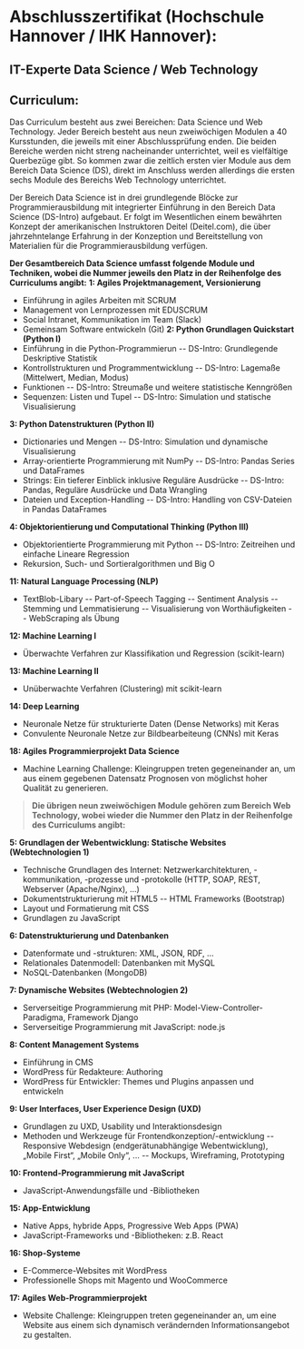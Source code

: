 


# Abschlusszertifikat (Hochschule Hannover / IHK Hannover): 

## IT-Experte Data Science / Web Technology 
## Curriculum:

Das Curriculum besteht aus zwei Bereichen: Data Science und Web Technology. Jeder Bereich besteht aus neun zweiwöchigen Modulen a 40 Kursstunden, die jeweils mit einer Abschlussprüfung enden. Die beiden Bereiche werden nicht streng nacheinander unterrichtet, weil es vielfältige Querbezüge gibt. So kommen zwar die zeitlich ersten vier Module aus dem Bereich Data Science (DS), direkt im Anschluss werden allerdings die ersten sechs Module des Bereichs Web Technology unterrichtet.

Der Bereich Data Science ist in drei grundlegende Blöcke zur Programmierausbildung mit integrierter Einführung in den Bereich Data Science (DS-Intro) aufgebaut. Er folgt im Wesentlichen einem bewährten Konzept der amerikanischen Instruktoren Deitel (Deitel.com), die über jahrzehntelange Erfahrung in der Konzeption und Bereitstellung von Materialien für die Programmierausbildung verfügen.

__Der Gesamtbereich Data Science umfasst folgende Module und Techniken, wobei die Nummer jeweils den Platz in der Reihenfolge des Curriculums angibt:__
__1: Agiles Projektmanagement, Versionierung__
-	Einführung in agiles Arbeiten mit SCRUM
-	Management von Lernprozessen mit EDUSCRUM
-	Social Intranet, Kommunikation im Team (Slack)
-	Gemeinsam Software entwickeln (Git) 
__2: Python Grundlagen Quickstart (Python I)__
-	Einführung in die Python-Programmierun
  --	DS-Intro: Grundlegende Deskriptive Statistik
-	Kontrollstrukturen und Programmentwicklung
--	DS-Intro: Lagemaße (Mittelwert, Median, Modus)
-	Funktionen
--	DS-Intro: Streumaße und weitere statistische Kenngrößen
-	Sequenzen: Listen und Tupel
--	DS-Intro: Simulation und statische Visualisierung 

__3: Python Datenstrukturen (Python II)__
-	Dictionaries und Mengen
--	DS-Intro: Simulation und dynamische Visualisierung
-	Array-orientierte Programmierung mit NumPy
--	DS-Intro: Pandas Series und DataFrames
-	Strings: Ein tieferer Einblick inklusive Reguläre Ausdrücke
--	DS-Intro: Pandas, Reguläre Ausdrücke und Data Wrangling
-	Dateien und Exception-Handling
--	DS-Intro: Handling von CSV-Dateien in Pandas DataFrames

 
__4: Objektorientierung und Computational Thinking (Python III)__
-	Objektorientierte Programmierung mit Python
--	DS-Intro: Zeitreihen und einfache Lineare Regression
-	Rekursion, Such- und Sortieralgorithmen und Big O

__11: Natural Language Processing (NLP)__
-	TextBlob-Libary
--	Part-of-Speech Tagging
--	Sentiment Analysis
--	Stemming und Lemmatisierung
--	Visualisierung von Worthäufigkeiten
--	WebScraping als Übung

__12: Machine Learning I__
-	Überwachte Verfahren zur Klassifikation und Regression (scikit-learn) 

__13: Machine Learning II__
-	Unüberwachte Verfahren (Clustering) mit scikit-learn 

__14: Deep Learning__
-	Neuronale Netze für strukturierte Daten (Dense Networks) mit Keras
-	Convulente Neuronale Netze zur Bildbearbeiteung (CNNs) mit Keras 

__18: Agiles Programmierprojekt Data Science__
-	Machine Learning Challenge: Kleingruppen treten gegeneinander an, um aus einem gegebenen Datensatz Prognosen von möglichst hoher Qualität zu generieren.


>__Die übrigen neun zweiwöchigen Module gehören zum Bereich Web Technology, wobei wieder die Nummer den Platz in der Reihenfolge des Curriculums angibt:__




__5: Grundlagen der Webentwicklung: Statische Websites (Webtechnologien 1)__
-	Technische Grundlagen des Internet: Netzwerkarchitekturen, -kommunikation, -prozesse und -protokolle (HTTP, SOAP, REST, Webserver (Apache/Nginx), ...)
-	Dokumentstrukturierung mit HTML5
--	HTML Frameworks (Bootstrap)
-	Layout und Formatierung mit CSS
-	Grundlagen zu JavaScript

__6: Datenstrukturierung und Datenbanken__
-	Datenformate und -strukturen: XML, JSON, RDF, ...
-	Relationales Datenmodell: Datenbanken mit MySQL
-	NoSQL-Datenbanken (MongoDB) 

__7: Dynamische Websites (Webtechnologien 2)__
-	Serverseitige Programmierung mit PHP: Model-View-Controller-Paradigma, Framework Django
-	Serverseitige Programmierung mit JavaScript: node.js 

__8: Content Management Systems__
-	Einführung in CMS
-	WordPress für Redakteure: Authoring
-	WordPress für Entwickler: Themes und Plugins anpassen und entwickeln
 

__9: User Interfaces, User Experience Design (UXD)__
-	Grundlagen zu UXD, Usability und Interaktionsdesign
-	Methoden und Werkzeuge für Frontendkonzeption/-entwicklung
--	Responsive Webdesign (endgerätunabhängige Webentwicklung), „Mobile First“, „Mobile Only“, ...
--	Mockups, Wireframing, Prototyping 

__10: Frontend-Programmierung mit JavaScript__
-	JavaScript-Anwendungsfälle und -Bibliotheken 

__15: App-Entwicklung__
-	Native Apps, hybride Apps, Progressive Web Apps (PWA)
-	JavaScript-Frameworks und -Bibliotheken: z.B. React 

__16: Shop-Systeme__
-	E-Commerce-Websites mit WordPress
-	Professionelle Shops mit Magento und WooCommerce 

__17: Agiles Web-Programmierprojekt__
-	Website Challenge: Kleingruppen treten gegeneinander an, um eine Website aus einem sich dynamisch verändernden Informationsangebot zu gestalten.
